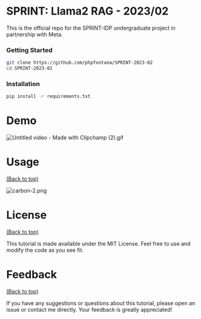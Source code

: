 # SPRINT: Llama2 RAG - 2023/02

This is the official repo for the SPRINT-IDP undergraduate project in partnership with Meta. 



### Getting Started
``` bash
git clone https://github.com/phpfontana/SPRINT-2023-02
cd SPRINT-2023-02
```

### Installation
```bash
pip install -r requirements.txt
```

# Demo

![Untitled video - Made with Clipchamp (2).gif](..%2F..%2F..%2FDownloads%2FUntitled%20video%20-%20Made%20with%20Clipchamp%20%282%29.gif)

# Usage
[(Back to top)](#table-of-contents)

![carbon-2.png](..%2F..%2F..%2FDownloads%2Fcarbon-2.png)

# License
[(Back to top)](#table-of-contents)

This tutorial is made available under the MIT License. Feel free to use and modify the code as you see fit.

# Feedback
[(Back to top)](#table-of-contents)

If you have any suggestions or questions about this tutorial, please open an issue or contact me directly. Your feedback is greatly appreciated!


